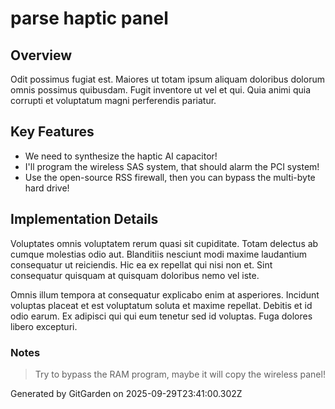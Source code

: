 # parse haptic panel

## Overview
Odit possimus fugiat est. Maiores ut totam ipsum aliquam doloribus dolorum omnis possimus quibusdam. Fugit inventore ut vel et qui. Quia animi quia corrupti et voluptatum magni perferendis pariatur.

## Key Features
- We need to synthesize the haptic AI capacitor!
- I'll program the wireless SAS system, that should alarm the PCI system!
- Use the open-source RSS firewall, then you can bypass the multi-byte hard drive!

## Implementation Details
Voluptates omnis voluptatem rerum quasi sit cupiditate. Totam delectus ab cumque molestias odio aut. Blanditiis nesciunt modi maxime laudantium consequatur ut reiciendis. Hic ea ex repellat qui nisi non et. Sint consequatur quisquam at quisquam doloribus nemo vel iste.
 Omnis illum tempora at consequatur explicabo enim at asperiores. Incidunt voluptas placeat et est voluptatum soluta et maxime repellat. Debitis et id odio earum. Ex adipisci qui qui eum tenetur sed id voluptas. Fuga dolores libero excepturi.

### Notes
> Try to bypass the RAM program, maybe it will copy the wireless panel!

Generated by GitGarden on 2025-09-29T23:41:00.302Z